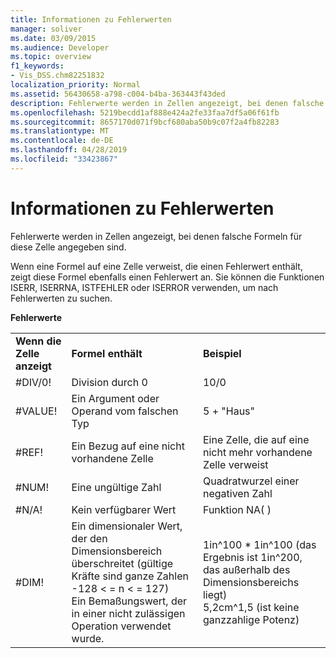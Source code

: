 ```yaml
---
title: Informationen zu Fehlerwerten
manager: soliver
ms.date: 03/09/2015
ms.audience: Developer
ms.topic: overview
f1_keywords:
- Vis_DSS.chm82251832
localization_priority: Normal
ms.assetid: 56430658-a798-c004-b4ba-363443f43ded
description: Fehlerwerte werden in Zellen angezeigt, bei denen falsche Formeln für diese Zelle angegeben sind.
ms.openlocfilehash: 5219becdd1af888e424a2fe33faa7df5a06f61fb
ms.sourcegitcommit: 8657170d071f9bcf680aba50b9c07f2a4fb82283
ms.translationtype: MT
ms.contentlocale: de-DE
ms.lasthandoff: 04/28/2019
ms.locfileid: "33423867"
---
```

# <a name="about-error-values"></a>Informationen zu Fehlerwerten

Fehlerwerte werden in Zellen angezeigt, bei denen falsche Formeln für diese Zelle angegeben sind.
  
Wenn eine Formel auf eine Zelle verweist, die einen Fehlerwert enthält, zeigt diese Formel ebenfalls einen Fehlerwert an. Sie können die Funktionen ISERR, ISERRNA, ISTFEHLER oder ISERROR verwenden, um nach Fehlerwerten zu suchen.
  
**Fehlerwerte**

||||
|:-----|:-----|:-----|
|**Wenn die Zelle anzeigt** <br/> |**Formel enthält** <br/> |**Beispiel** <br/> |
| #DIV/0!  <br/> |Division durch 0  <br/> |10/0  <br/> |
| #VALUE!  <br/> | Ein Argument oder Operand vom falschen Typ  <br/> | 5 + "Haus"  <br/> |
| #REF!  <br/> | Ein Bezug auf eine nicht vorhandene Zelle  <br/> | Eine Zelle, die auf eine nicht mehr vorhandene Zelle verweist  <br/> |
| #NUM!  <br/> | Eine ungültige Zahl  <br/> | Quadratwurzel einer negativen Zahl  <br/> |
| #N/A!  <br/> | Kein verfügbarer Wert  <br/> | Funktion NA( )  <br/> |
| #DIM!  <br/> | Ein dimensionaler Wert, der den Dimensionsbereich überschreitet (gültige Kräfte sind ganze Zahlen -128 \< = n \< = 127)  <br/> Ein Bemaßungswert, der in einer nicht zulässigen Operation verwendet wurde.  <br/> |1in^100 \* 1in^100 (das Ergebnis ist 1in^200, das außerhalb des Dimensionsbereichs liegt)  <br/> 5,2cm^1,5 (ist keine ganzzahlige Potenz)  <br/> |
   

